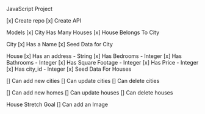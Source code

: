 JavaScript Project



[x] Create repo
[x] Create API


Models 
[x] City 	Has Many Houses
[x] House	Belongs To City

City
[x] Has a Name
[x] Seed Data for City

House
[x] Has an address - String
[x] Has Bedrooms - Integer
[x] Has Bathrooms - Integer
[x] Has Square Footage - Integer
[x] Has Price - Integer
[x] Has city_id - Integer
[x] Seed Data For Houses

 <!-- City Seed Data
Savannah = City.create(name: 'Savannah')
Guyton = City.create(name: 'Guyton')
Pooler = City.create(name: 'Pooler')
Rincon = City.create(name: 'Rincon')

 House Seed Data
Timbercrest = House.create(address: '31 Timbercrest', bedrooms: 4, bathrooms: 4, square_foot: 1800, price: 160000, city_id: Savannah.id)
Barbados = House.create(address: '114 Barbados', bedrooms: 4, bathrooms: 2, square_foot: 1800, price: 230000, city_id: Guyton.id)
Sunbriar = House.create(address: '23 Sunbriar', bedrooms: 3, bathrooms: 3, square_foot: 1600, price: 190000, city_id: Pooler.id)
Jasper = House.create(address: '247 Jasper', bedrooms: 4, bathrooms: 2, square_foot: 1700, price: 249000, city_id: Rincon.id) -->


[] Can add new cities
[] Can update cities
[] Can delete cities

[] Can add new homes
[] Can update houses
[] Can delete houses


House Stretch Goal
[] Can add an Image
